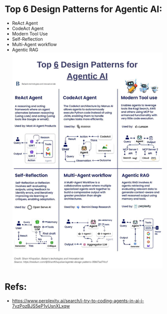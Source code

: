 # Top 6 Design Patterns for Agentic AI:
- ReAct Agent
- CodeAct Agent
- Modern Tool Use
- Self-Reflection
- Multi-Agent workflow
- Agentic RAG
![alt text](images/agentic-design-pattern.png)

# Refs:
- https://www.perplexity.ai/search/i-try-to-coding-agents-in-ai-i-7vzPozBJS5eP1vUsnXLxqw